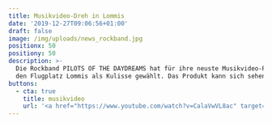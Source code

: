 ```yaml
---
title: Musikvideo-Dreh in Lommis
date: '2019-12-27T09:06:56+01:00'
draft: false
image: /img/uploads/news_rockband.jpg
positionx: 50
positiony: 50
description: >-
  Die Rockband PILOTS OF THE DAYDREAMS hat für ihre neuste Musikvideo-Produktion
  den Flugplatz Lommis als Kulisse gewählt. Das Produkt kann sich sehen lassen!
buttons:
  - cta: true
    title: musikvideo
    url: '<a href="https://www.youtube.com/watch?v=CalaVwVL8ac" target="_blank"'
---
```


